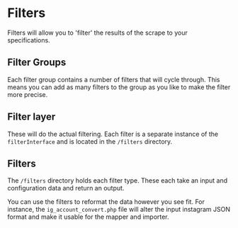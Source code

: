 # Filters

Filters will allow you to 'filter' the results of the scrape to your specifications.

## Filter Groups

Each filter group contains a number of filters that will cycle through. This means you can add as many filters to the group as you like to make the filter more precise.

## Filter layer

These will do the actual filtering. Each filter is a separate instance of the `filterInterface` and is located in the `/filters` directory. 

## Filters

The `/filters` directory holds each filter type. These each take an input and configuration data and return an output. 

You can use the filters to reformat the data however you see fit. For instance, the `ig_account_convert.php` file will alter the input instagram JSON format and make it usable for the mapper and importer.